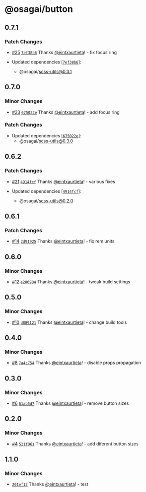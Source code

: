 # @osagai/button

## 0.7.1

### Patch Changes

- [#25](https://github.com/gizaki/osagai/pull/25)
  [`7ef38b6`](https://github.com/gizaki/osagai/commit/7ef38b65bc376bc36055562ee4d296cf3e4a3108)
  Thanks [@eintxaurtieta](https://github.com/eintxaurtieta)! - fix focus ring

- Updated dependencies
  [[`7ef38b6`](https://github.com/gizaki/osagai/commit/7ef38b65bc376bc36055562ee4d296cf3e4a3108)]:
  - @osagai/scss-utils@0.3.1

## 0.7.0

### Minor Changes

- [#23](https://github.com/gizaki/osagai/pull/23)
  [`675022e`](https://github.com/gizaki/osagai/commit/675022ee44a482428d1c3ce22967839217029c6e)
  Thanks [@eintxaurtieta](https://github.com/eintxaurtieta)! - add focus ring

### Patch Changes

- Updated dependencies
  [[`675022e`](https://github.com/gizaki/osagai/commit/675022ee44a482428d1c3ce22967839217029c6e)]:
  - @osagai/scss-utils@0.3.0

## 0.6.2

### Patch Changes

- [#21](https://github.com/gizaki/osagai/pull/21)
  [`4914fcf`](https://github.com/gizaki/osagai/commit/4914fcf2cf2d12c8b85813eb4255e5224eaa5960)
  Thanks [@eintxaurtieta](https://github.com/eintxaurtieta)! - various fixes

- Updated dependencies
  [[`4914fcf`](https://github.com/gizaki/osagai/commit/4914fcf2cf2d12c8b85813eb4255e5224eaa5960)]:
  - @osagai/scss-utils@0.2.0

## 0.6.1

### Patch Changes

- [#14](https://github.com/gizaki/osagai/pull/14)
  [`2d91925`](https://github.com/gizaki/osagai/commit/2d919258768224722e7f1a8257c522267fc0a8f4)
  Thanks [@eintxaurtieta](https://github.com/eintxaurtieta)! - fix rem units

## 0.6.0

### Minor Changes

- [#12](https://github.com/gizaki/osagai/pull/12)
  [`e286984`](https://github.com/gizaki/osagai/commit/e286984dd42831a9e19ed4738045ffd9bf77c8c9)
  Thanks [@eintxaurtieta](https://github.com/eintxaurtieta)! - tweak build
  settings

## 0.5.0

### Minor Changes

- [#10](https://github.com/gizaki/osagai/pull/10)
  [`d889121`](https://github.com/gizaki/osagai/commit/d88912149b74b321d5bb8e24cc127842e132debe)
  Thanks [@eintxaurtieta](https://github.com/eintxaurtieta)! - change build
  tools

## 0.4.0

### Minor Changes

- [#8](https://github.com/gizaki/osagai/pull/8)
  [`7a4c754`](https://github.com/gizaki/osagai/commit/7a4c7548f745b05d048cf335c4124f531be25998)
  Thanks [@eintxaurtieta](https://github.com/eintxaurtieta)! - disable props
  propagation

## 0.3.0

### Minor Changes

- [#6](https://github.com/gizaki/osagai/pull/6)
  [`61ab5d7`](https://github.com/gizaki/osagai/commit/61ab5d7521671799cf38ccb6c028c7e8b75e3cdf)
  Thanks [@eintxaurtieta](https://github.com/eintxaurtieta)! - remove button
  sizes

## 0.2.0

### Minor Changes

- [#4](https://github.com/gizaki/osagai/pull/4)
  [`521f961`](https://github.com/gizaki/osagai/commit/521f9618a5c4a345b4f3981ac1d7c677affd7724)
  Thanks [@eintxaurtieta](https://github.com/eintxaurtieta)! - add diferent
  button sizes

## 1.1.0

### Minor Changes

- [`201ef12`](https://github.com/gizaki/osagai/commit/201ef12b477d0ba46807578a6aea6604eb22da34)
  Thanks [@eintxaurtieta](https://github.com/eintxaurtieta)! - test
